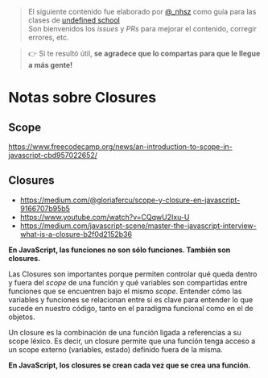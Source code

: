 > El siguiente contenido fue elaborado por [@_nhsz](https://twitter.com/_nhsz) como guía para las clases de [undefined school](https://twitter.com/undefinedSchool)  
> Son bienvenidos los _issues_ y _PRs_ para mejorar el contenido, corregir errores, etc. 

> 👉 Si te resultó útil, **se agradece que lo compartas para que le llegue a más gente!**

# Notas sobre Closures

## Scope

https://www.freecodecamp.org/news/an-introduction-to-scope-in-javascript-cbd957022652/

## Closures

- https://medium.com/@gloriafercu/scope-y-closure-en-javascript-9166707b95b5
- https://www.youtube.com/watch?v=CQqwU2Ixu-U
- https://medium.com/javascript-scene/master-the-javascript-interview-what-is-a-closure-b2f0d2152b36

**En JavaScript, las funciones no son sólo funciones. También son closures.**

Las Closures son importantes porque permiten controlar qué queda dentro y fuera del _scope_ de una función y qué variables son compartidas entre funciones que se encuentren bajo el mismo _scope_. Entender cómo las variables y funciones se relacionan entre sí es clave para entender lo que sucede en nuestro código, tanto en el paradigma funcional como en el de objetos.

Un closure es la combinación de una función ligada a referencias a su scope léxico. Es decir, un closure permite que una función tenga acceso a un scope externo (variables, estado) definido fuera de la misma. 

**En JavaScript, los closures se crean cada vez que se crea una función.**
